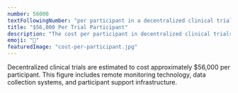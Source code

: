 ```yaml
---
number: 56000
textFollowingNumber: "per participant in a decentralized clinical trial"
title: "$56,000 Per Trial Participant"
description: "The cost per participant in decentralized clinical trials"
emoji: "👥"
featuredImage: "cost-per-participant.jpg"
---
```


Decentralized clinical trials are estimated to cost approximately $56,000 per participant. This figure includes remote monitoring technology, data collection systems, and participant support infrastructure. 


